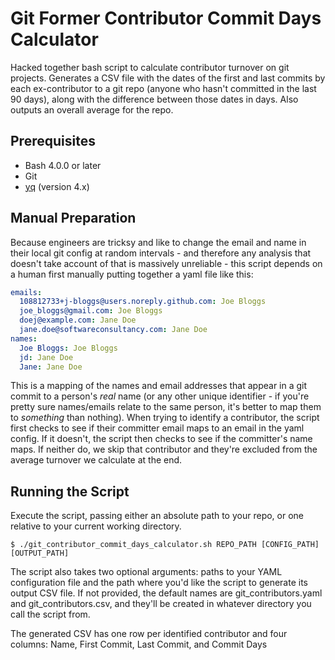 # Git Former Contributor Commit Days Calculator

Hacked together bash script to calculate contributor turnover on git projects. Generates a CSV file with the dates of the first and last commits by each ex-contributor to a git repo (anyone who hasn't committed in the last 90 days), along with the difference between those dates in days. Also outputs an overall average for the repo.

## Prerequisites
* Bash 4.0.0 or later
* Git
* [yq](https://mikefarah.gitbook.io/yq/) (version 4.x)

## Manual Preparation

Because engineers are tricksy and like to change the email and name in their local git config at random intervals - and therefore any analysis that doesn't take account of that is massively unreliable - this script depends on a human first manually putting together a yaml file like this:

```yaml
emails:
  108812733+j-bloggs@users.noreply.github.com: Joe Bloggs
  joe_bloggs@gmail.com: Joe Bloggs
  doej@example.com: Jane Doe
  jane.doe@softwareconsultancy.com: Jane Doe
names:
  Joe Bloggs: Joe Bloggs
  jd: Jane Doe
  Jane: Jane Doe
```

This is a mapping of the names and email addresses that appear in a git commit to a person's _real_ name (or any other unique identifier - if you're pretty sure names/emails relate to the same person, it's better to map them to _something_ than nothing). When trying to identify a contributor, the script first checks to see if their committer email maps to an email in the yaml config. If it doesn't, the script then checks to see if the committer's name maps. If neither do, we skip that contributor and they're excluded from the average turnover we calculate at the end.

## Running the Script

Execute the script, passing either an absolute path to your repo, or one relative to your current working directory.

```console
$ ./git_contributor_commit_days_calculator.sh REPO_PATH [CONFIG_PATH] [OUTPUT_PATH]
```

The script also takes two optional arguments: paths to your YAML configuration file and the path where you'd like the script to generate its output CSV file. If not provided, the default names are git_contributors.yaml and git_contributors.csv, and they'll be created in whatever directory you call the script from.

The generated CSV has one row per identified contributor and  four columns: Name, First Commit, Last Commit, and Commit Days
